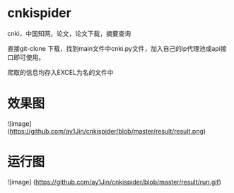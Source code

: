 # cnkispider
cnki，中国知网，论文，论文下载，摘要查询

直接git-clone 下载，找到main文件中cnki.py文件，加入自己的ip代理池或api接口即可使用。

爬取的信息均存入EXCEL为名的文件中
# 效果图
![image]
(https://github.com/ay1Jin/cnkispider/blob/master/result/result.png)

# 运行图
![image]
(https://github.com/ay1Jin/cnkispider/blob/master/result/run.gif)
